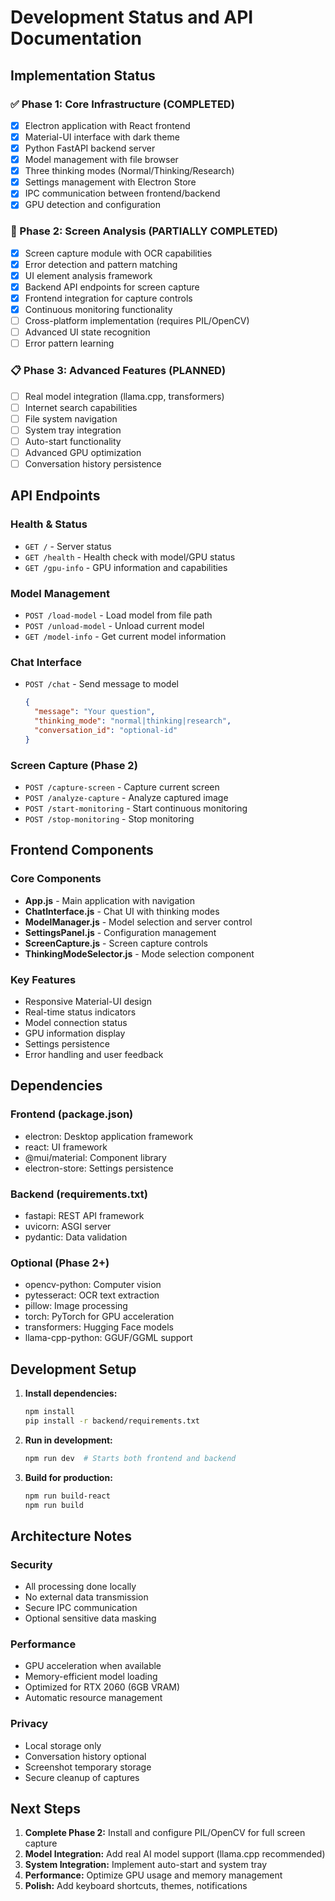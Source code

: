 # Development Status and API Documentation

## Implementation Status

### ✅ Phase 1: Core Infrastructure (COMPLETED)
- [x] Electron application with React frontend
- [x] Material-UI interface with dark theme
- [x] Python FastAPI backend server
- [x] Model management with file browser
- [x] Three thinking modes (Normal/Thinking/Research)
- [x] Settings management with Electron Store
- [x] IPC communication between frontend/backend
- [x] GPU detection and configuration

### 🔧 Phase 2: Screen Analysis (PARTIALLY COMPLETED)
- [x] Screen capture module with OCR capabilities
- [x] Error detection and pattern matching
- [x] UI element analysis framework
- [x] Backend API endpoints for screen capture
- [x] Frontend integration for capture controls
- [x] Continuous monitoring functionality
- [ ] Cross-platform implementation (requires PIL/OpenCV)
- [ ] Advanced UI state recognition
- [ ] Error pattern learning

### 📋 Phase 3: Advanced Features (PLANNED)
- [ ] Real model integration (llama.cpp, transformers)
- [ ] Internet search capabilities
- [ ] File system navigation
- [ ] System tray integration
- [ ] Auto-start functionality
- [ ] Advanced GPU optimization
- [ ] Conversation history persistence

## API Endpoints

### Health & Status
- `GET /` - Server status
- `GET /health` - Health check with model/GPU status
- `GET /gpu-info` - GPU information and capabilities

### Model Management
- `POST /load-model` - Load model from file path
- `POST /unload-model` - Unload current model
- `GET /model-info` - Get current model information

### Chat Interface
- `POST /chat` - Send message to model
  ```json
  {
    "message": "Your question",
    "thinking_mode": "normal|thinking|research",
    "conversation_id": "optional-id"
  }
  ```

### Screen Capture (Phase 2)
- `POST /capture-screen` - Capture current screen
- `POST /analyze-capture` - Analyze captured image
- `POST /start-monitoring` - Start continuous monitoring
- `POST /stop-monitoring` - Stop monitoring

## Frontend Components

### Core Components
- **App.js** - Main application with navigation
- **ChatInterface.js** - Chat UI with thinking modes
- **ModelManager.js** - Model selection and server control
- **SettingsPanel.js** - Configuration management
- **ScreenCapture.js** - Screen capture controls
- **ThinkingModeSelector.js** - Mode selection component

### Key Features
- Responsive Material-UI design
- Real-time status indicators
- Model connection status
- GPU information display
- Settings persistence
- Error handling and user feedback

## Dependencies

### Frontend (package.json)
- electron: Desktop application framework
- react: UI framework
- @mui/material: Component library
- electron-store: Settings persistence

### Backend (requirements.txt)
- fastapi: REST API framework
- uvicorn: ASGI server
- pydantic: Data validation

### Optional (Phase 2+)
- opencv-python: Computer vision
- pytesseract: OCR text extraction
- pillow: Image processing
- torch: PyTorch for GPU acceleration
- transformers: Hugging Face models
- llama-cpp-python: GGUF/GGML support

## Development Setup

1. **Install dependencies:**
   ```bash
   npm install
   pip install -r backend/requirements.txt
   ```

2. **Run in development:**
   ```bash
   npm run dev  # Starts both frontend and backend
   ```

3. **Build for production:**
   ```bash
   npm run build-react
   npm run build
   ```

## Architecture Notes

### Security
- All processing done locally
- No external data transmission
- Secure IPC communication
- Optional sensitive data masking

### Performance
- GPU acceleration when available
- Memory-efficient model loading
- Optimized for RTX 2060 (6GB VRAM)
- Automatic resource management

### Privacy
- Local storage only
- Conversation history optional
- Screenshot temporary storage
- Secure cleanup of captures

## Next Steps

1. **Complete Phase 2:** Install and configure PIL/OpenCV for full screen capture
2. **Model Integration:** Add real AI model support (llama.cpp recommended)
3. **System Integration:** Implement auto-start and system tray
4. **Performance:** Optimize GPU usage and memory management
5. **Polish:** Add keyboard shortcuts, themes, notifications